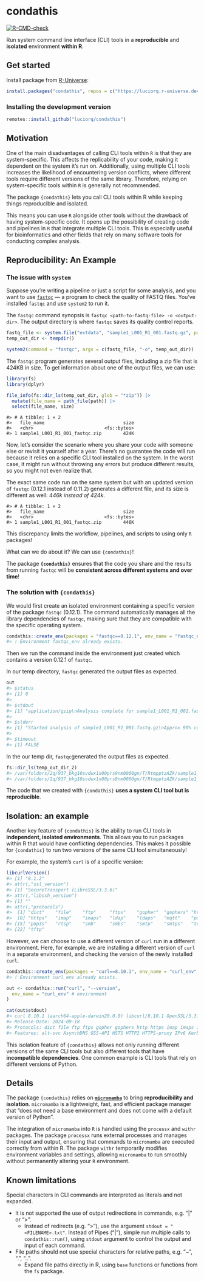 
<!-- README.md is generated from README.Rmd. Please edit that file -->

# condathis

<!-- badges: start -->

[![R-CMD-check](https://github.com/luciorq/condathis/actions/workflows/R-CMD-check.yaml/badge.svg)](https://github.com/luciorq/condathis/actions/workflows/R-CMD-check.yaml)
<!-- badges: end -->

Run system command line interface (CLI) tools in a **reproducible** and
**isolated** environment **within R**.

## Get started

Install package from
[R-Universe](https://luciorq.r-universe.dev/condathis):

``` r
install.packages("condathis", repos = c("https://luciorq.r-universe.dev", getOption("repos")))
```

### Installing the development version

``` r
remotes::install_github("luciorq/condathis")
```

## Motivation

One of the main disadvantages of calling CLI tools within `R` is that
they are system-specific. This affects the replicability of your code,
making it dependent on the system it’s run on. Additionally, using
multiple CLI tools increases the likelihood of encountering version
conflicts, where different tools require different versions of the same
library. Therefore, relying on system-specific tools within `R` is
generally not recommended.

The package `{condathis}` lets you call CLI tools within R while keeping
things reproducible and isolated.

This means you can use `R` alongside other tools without the drawback of
having system-specific code. It opens up the possibility of creating
code and pipelines in `R` that integrate multiple CLI tools. This is
especially useful for bioinformatics and other fields that rely on many
software tools for conducting complex analysis.

## Reproducibility: An Example

### The issue with `system`

Suppose you’re writing a pipeline or just a script for some analysis,
and you want to use
[`fastqc`](https://www.bioinformatics.babraham.ac.uk/projects/fastqc/) —
a program to check the quality of FASTQ files. You’ve installed `fastqc`
and use `system2` to run it.

The `fastqc` command synopsis is
`fastqc <path-to-fastq-file> -o <output-dir>`. The output directory is
where `fastqc` saves its quality control reports.

``` r
fastq_file <- system.file("extdata", "sample1_L001_R1_001.fastq.gz", package = "condathis")
temp_out_dir <- tempdir()

system2(command = "fastqc", args = c(fastq_file, "-o", temp_out_dir))
```

The `fastqc` program generates several output files, including a zip
file that is 424KB in size. To get information about one of the output
files, we can use:

``` r
library(fs)
library(dplyr)

file_info(fs::dir_ls(temp_out_dir, glob = "*zip")) |>
  mutate(file_name = path_file(path)) |>
  select(file_name, size)
```

    #> # A tibble: 1 × 2
    #>   file_name                             size
    #>   <chr>                          <fs::bytes>
    #> 1 sample1_L001_R1_001_fastqc.zip        424K

Now, let’s consider the scenario where you share your code with someone
else or revisit it yourself after a year. There’s no guarantee the code
will run because it relies on a specific CLI tool installed on the
system. In the worst case, it might run without throwing any errors but
produce different results, so you might not even realize that.

The exact same code run on the same system but with an updated version
of `fastqc` (0.12.1 instead of 0.11.2) generates a different file, and
its size is different as well: *446k instead of 424k*.

    #> # A tibble: 1 × 2
    #>   file_name                             size
    #>   <chr>                          <fs::bytes>
    #> 1 sample1_L001_R1_001_fastqc.zip        446K

This discrepancy limits the workflow, pipelines, and scripts to using
only `R` packages!

What can we do about it? We can use `{condathis}`!

The package **`{condathis}`** ensures that the code you share and the
results from running `fastqc` will be **consistent across different
systems and over time**!

### The solution with `{condathis}`

We would first create an isolated environment containing a specific
version of the package `fastqc` (0.12.1). The command automatically
manages all the library dependencies of `fastqc`, making sure that they
are compatible with the specific operating system.

``` r
condathis::create_env(packages = "fastqc==0.12.1", env_name = "fastqc_env", verbose = "output")
#> ! Environment fastqc_env already exists.
```

Then we run the command inside the environment just created which
contains a version 0.12.1 of `fastqc`.

In our temp directory, `fastqc` generated the output files as expected.

``` r
out
#> $status
#> [1] 0
#> 
#> $stdout
#> [1] "application/gzip\nAnalysis complete for sample1_L001_R1_001.fastq.gz\n"
#> 
#> $stderr
#> [1] "Started analysis of sample1_L001_R1_001.fastq.gz\nApprox 90% complete for sample1_L001_R1_001.fastq.gz\n"
#> 
#> $timeout
#> [1] FALSE
```

In the our temp dir, `fastqc`generated the output files as expected.

``` r
fs::dir_ls(temp_out_dir_2)
#> /var/folders/2q/937_bkg10svdwx1x00prs9nm0000gn/T/RtmpptzAZk/sample1_L001_R1_001_fastqc.html
#> /var/folders/2q/937_bkg10svdwx1x00prs9nm0000gn/T/RtmpptzAZk/sample1_L001_R1_001_fastqc.zip
```

The code that we created with `{condathis}` **uses a system CLI tool but
is reproducible**.

## Isolation: an example

Another key feature of `{condathis}` is the ability to run CLI tools in
**independent, isolated environments**. This allows you to run packages
within R that would have conflicting dependencies. This makes it
possible for `{condathis}` to run two versions of the same CLI tool
simultaneously!

For example, the system’s `curl` is of a specific version:

``` r
libcurlVersion()
#> [1] "8.1.2"
#> attr(,"ssl_version")
#> [1] "SecureTransport (LibreSSL/3.3.6)"
#> attr(,"libssh_version")
#> [1] ""
#> attr(,"protocols")
#>  [1] "dict"    "file"    "ftp"     "ftps"    "gopher"  "gophers" "http"   
#>  [8] "https"   "imap"    "imaps"   "ldap"    "ldaps"   "mqtt"    "pop3"   
#> [15] "pop3s"   "rtsp"    "smb"     "smbs"    "smtp"    "smtps"   "telnet" 
#> [22] "tftp"
```

However, we can choose to use a different version of `curl` run in a
different environment. Here, for example, we are installing a different
version of `curl` in a separate environment, and checking the version of
the newly installed `curl`.

``` r
condathis::create_env(packages = "curl==8.10.1", env_name = "curl_env", verbose = "output")
#> ! Environment curl_env already exists.

out <- condathis::run("curl", "--version",
  env_name = "curl_env" # environment
)

cat(out$stdout)
#> curl 8.10.1 (aarch64-apple-darwin20.0.0) libcurl/8.10.1 OpenSSL/3.3.2 (SecureTransport) zlib/1.3.1 zstd/1.5.6 libssh2/1.11.0 nghttp2/1.64.0
#> Release-Date: 2024-09-18
#> Protocols: dict file ftp ftps gopher gophers http https imap imaps ipfs ipns mqtt pop3 pop3s rtsp scp sftp smb smbs smtp smtps telnet tftp ws wss
#> Features: alt-svc AsynchDNS GSS-API HSTS HTTP2 HTTPS-proxy IPv6 Kerberos Largefile libz MultiSSL NTLM SPNEGO SSL threadsafe TLS-SRP UnixSockets zstd
```

This isolation feature of `{condathis}` allows not only running
different versions of the same CLI tools but also different tools that
have **incompatible dependencies**. One common example is CLI tools that
rely on different versions of Python.

## Details

The package `{condathis}` relies on
[**`micromamba`**](https://mamba.readthedocs.io/en/latest/user_guide/micromamba.html)
to bring **reproducibility and isolation**. `micromamba` is a
lightweight, fast, and efficient package manager that “does not need a
base environment and does not come with a default version of Python”.

The integration of `micromamba` into `R` is handled using the `processx`
and `withr` packages. The package `processx` runs external processes and
manages their input and output, ensuring that commands to `micromamba`
are executed correctly from within R. The package `withr` temporarily
modifies environment variables and settings, allowing `micromamba` to
run smoothly without permanently altering your `R` environment.

## Known limitations

Special characters in CLI commands are interpreted as literals and not
expanded.

- It is not supported the use of output redirections in commands,
  e.g. “\|” or “\>”.
  - Instead of redirects (e.g. “\>”), use the argument
    `stdout = "<FILENAME>.txt"`. Instead of Pipes (“\|”), simple run
    multiple calls to `condathis::run()`, using `stdout` argument to
    control the output and input of each command.
- File paths should not use special characters for relative paths,
  e.g. “~”, “.”, “..”.
  - Expand file paths directly in R, using `base` functions or functions
    from the `fs` package.
